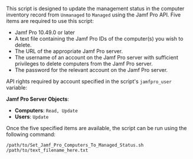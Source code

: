 This script is designed to update the management status in the computer inventory record from `Unmanaged` to `Managed` using the Jamf Pro API. Five items are required to use this script:

* Jamf Pro 10.49.0 or later
* A text file containing the Jamf Pro IDs of the computer(s) you wish to delete.
* The URL of the appropriate Jamf Pro server.
* The username of an account on the Jamf Pro server with sufficient privileges to delete computers from the Jamf Pro server.
* The password for the relevant account on the Jamf Pro server.

API rights required by account specified in the script's `jamfpro_user` variable:

**Jamf Pro Server Objects**:

* **Computers**: `Read, Update`
* **Users**: `Update`

Once the five specified items are available, the script can be run using the following command:

`/path/to/Set_Jamf_Pro_Computers_To_Managed_Status.sh /path/to/text_filename_here.txt`